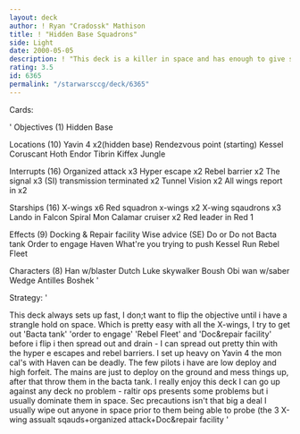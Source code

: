 ```yaml
---
layout: deck
author: ! Ryan "Cradossk" Mathison
title: ! "Hidden Base Squadrons"
side: Light
date: 2000-05-05
description: ! "This deck is a killer in space and has enough to give some beatdowns on the ground"
rating: 3.5
id: 6365
permalink: "/starwarsccg/deck/6365"
---
```

Cards: 

'
Objectives (1)
Hidden Base

Locations (10)
Yavin 4 x2(hidden base)
Rendezvous point (starting)
Kessel
Coruscant
Hoth
Endor
Tibrin
Kiffex
Jungle

Interrupts (16)
Organized attack x3
Hyper escape x2
Rebel barrier x2
The signal x3 (SI)
transmission terminated x2
Tunnel Vision x2
All wings report in x2

Starships (16)
X-wings x6
Red squadron x-wings x2
X-wing sqaudrons x3
Lando in Falcon
Spiral
Mon Calamar cruiser x2
Red leader in Red 1

Effects (9)
Docking & Repair facility
Wise advice (SE)
Do or Do not
Bacta tank
Order to engage
Haven
What're you trying to push
Kessel Run
Rebel Fleet

Characters (8)
Han w/blaster
Dutch
Luke skywalker
Boush
Obi wan w/saber
Wedge Antilles
Boshek
'

Strategy: '

This deck always sets up fast, I don;t want to flip
the objective until i have a strangle hold on space.
Which is pretty easy with all the X-wings, I try to
get out 'Bacta tank' 'order to engage' 'Rebel Fleet'
and 'Doc&repair facility' before i flip i then spread out
and drain - I can spread out pretty thin with the hyper e
escapes and rebel barriers. I set up heavy on Yavin 4 the mon cal's with Haven
can be deadly. The few pilots i have are low deploy and high
forfeit. The mains are just to deploy on the ground and mess things
up, after that throw them in the bacta tank. I really enjoy this deck
I can go up against any deck no problem - raltir ops presents some problems
but i usually dominate them in space. Sec precautions isn't that big a deal
I usually wipe out anyone in space prior to them being able to probe (the 3 X-wing assualt sqauds+organized attack+Doc&repair facility
'

